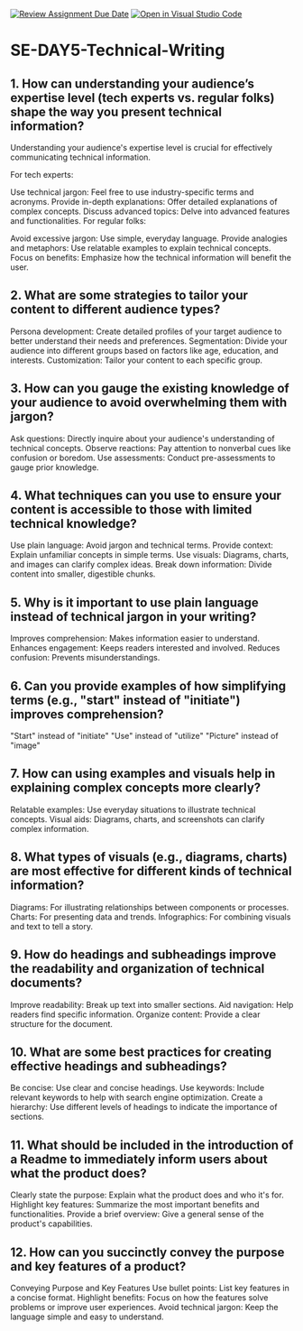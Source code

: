 [![Review Assignment Due Date](https://classroom.github.com/assets/deadline-readme-button-22041afd0340ce965d47ae6ef1cefeee28c7c493a6346c4f15d667ab976d596c.svg)](https://classroom.github.com/a/zsAR-pyY)
[![Open in Visual Studio Code](https://classroom.github.com/assets/open-in-vscode-2e0aaae1b6195c2367325f4f02e2d04e9abb55f0b24a779b69b11b9e10269abc.svg)](https://classroom.github.com/online_ide?assignment_repo_id=15647610&assignment_repo_type=AssignmentRepo)
# SE-DAY5-Technical-Writing
## 1. How can understanding your audience’s expertise level (tech experts vs. regular folks) shape the way you present technical information?

Understanding your audience's expertise level is crucial for effectively communicating technical information.

For tech experts:

Use technical jargon: Feel free to use industry-specific terms and acronyms.
Provide in-depth explanations: Offer detailed explanations of complex concepts.
Discuss advanced topics: Delve into advanced features and functionalities.
For regular folks:

Avoid excessive jargon: Use simple, everyday language.
Provide analogies and metaphors: Use relatable examples to explain technical concepts.
Focus on benefits: Emphasize how the technical information will benefit the user.

## 2. What are some strategies to tailor your content to different audience types?

Persona development: Create detailed profiles of your target audience to better understand their needs and preferences.
Segmentation: Divide your audience into different groups based on factors like age, education, and interests.
Customization: Tailor your content to each specific group.

## 3. How can you gauge the existing knowledge of your audience to avoid overwhelming them with jargon?

Ask questions: Directly inquire about your audience's understanding of technical concepts.
Observe reactions: Pay attention to nonverbal cues like confusion or boredom.
Use assessments: Conduct pre-assessments to gauge prior knowledge.

## 4. What techniques can you use to ensure your content is accessible to those with limited technical knowledge?

Use plain language: Avoid jargon and technical terms.
Provide context: Explain unfamiliar concepts in simple terms.
Use visuals: Diagrams, charts, and images can clarify complex ideas.
Break down information: Divide content into smaller, digestible chunks.

## 5. Why is it important to use plain language instead of technical jargon in your writing?

Improves comprehension: Makes information easier to understand.
Enhances engagement: Keeps readers interested and involved.
Reduces confusion: Prevents misunderstandings.

## 6. Can you provide examples of how simplifying terms (e.g., "start" instead of "initiate") improves comprehension?

"Start" instead of "initiate"
"Use" instead of "utilize"
"Picture" instead of "image"

## 7. How can using examples and visuals help in explaining complex concepts more clearly?

Relatable examples: Use everyday situations to illustrate technical concepts.
Visual aids: Diagrams, charts, and screenshots can clarify complex information.

## 8. What types of visuals (e.g., diagrams, charts) are most effective for different kinds of technical information?

Diagrams: For illustrating relationships between components or processes.
Charts: For presenting data and trends.
Infographics: For combining visuals and text to tell a story.

## 9. How do headings and subheadings improve the readability and organization of technical documents?

Improve readability: Break up text into smaller sections.
Aid navigation: Help readers find specific information.
Organize content: Provide a clear structure for the document.

## 10. What are some best practices for creating effective headings and subheadings?

Be concise: Use clear and concise headings.
Use keywords: Include relevant keywords to help with search engine optimization.
Create a hierarchy: Use different levels of headings to indicate the importance of sections.

## 11. What should be included in the introduction of a Readme to immediately inform users about what the product does?

Clearly state the purpose: Explain what the product does and who it's for.
Highlight key features: Summarize the most important benefits and functionalities.
Provide a brief overview: Give a general sense of the product's capabilities.

## 12. How can you succinctly convey the purpose and key features of a product?

Conveying Purpose and Key Features
Use bullet points: List key features in a concise format.
Highlight benefits: Focus on how the features solve problems or improve user experiences.
Avoid technical jargon: Keep the language simple and easy to understand.
